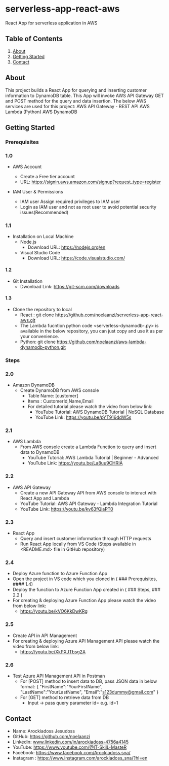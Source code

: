 # serverless-app-react-aws
React App for serverless application in AWS

## Table of Contents
1. [About](#about)
2. [Getting Started](#getting-started)
3. [Contact](#contact)

## About
This project builds a React App for querying and inserting customer information to DynamoDB table.
This App will invoke AWS API Gateway GET and POST method for the query and data insertion.
The below AWS services are used for this project:
  AWS API Gateway - REST API
  AWS Lambda (Python)
  AWS DynamoDB
  
## Getting Started
### Prerequisites
### 1.0
- AWS Account
  - Create a Free tier account
  - URL: https://signin.aws.amazon.com/signup?request_type=register

- IAM User & Permissions
  - IAM user Assign required privileges to IAM user
  - Login as IAM user and not as root user to avoid potential security issues(Recommended)
### 1.1
- Installation on Local Machine
  - Node.js
    - Download URL: https://nodejs.org/en
  - Visual Studio Code
    - Download URL: https://code.visualstudio.com/
#### 1.2  
- Git Installation
  - Dwonload Link: https://git-scm.com/downloads
#### 1.3
- Clone the repository to local
    - React : git clone https://github.com/noelaanzi/serverless-app-react-aws.git
    - The Lambda fucntion python code <serverless-dynamodb-.py> is available in the below repository,
      you can just copy and use it as per your convenience.
    - Python: git clone https://github.com/noelaanzi/aws-lambda-dynamodb-python.git

### Steps
### 2.0
- Amazon DynamoDB
  - Create DynamoDB from AWS console
    - Table Name: [customer]   
    - Items : CustomerId,Name,Email 
    - For detailed tutorial please watch the video from below link:
      - YouTube Tutorial: AWS DynamoDB Tutorial | NoSQL Database
      - YouTube Link: https://youtu.be/pYT916ddW5s

 ### 2.1 
 - AWS Lambda
   - From AWS console create a Lambda Function to query and insert data to DynamoDB
     - YouTube Tutorial: AWS Lambda Tutorial | Beginner - Advanced
     - YouTube Link: https://youtu.be/La8uu9CHRIA

### 2.2
- AWS API Gateway
  - Create a new API Gateway API from AWS console to interact with React App and Lambda
  - YouTube Tutorial: AWS API Gateway - Lambda Integration Tutorial
  - YouTube Link: https://youtu.be/kv63fQiaPT0

### 2.3
- React App
  - Query and insert customer information through HTTP requests
  - Run React App locally from VS Code
(Steps available in <README.md> file in GitHub repository)


        
### 2.4
- Deploy Azure function to Azure Function App
- Open the project in VS code which you cloned in ( ### Prerequisites, #### 1.4)
- Deploy the function to Azure Function App created in ( ### Steps, ### 2.2 )
- For creating & deploying Azure Function App please watch the video from below link:
  - https://youtu.be/kVO6KkDwKRg
### 2.5
- Create API in API Management
- For creating & deploying Azure API Management API please watch the video from below link:
  - https://youtu.be/XkPXJTbsg2A
 
### 2.6
- Test Azure API Management API in Postman
  - For [POST] method to insert data to DB, pass JSON data in below format:
       {
       "FirstName":"YourFirstName",
       "LastName":"YourLastName",
       "Email":"s123dummy@gmail.com"
      }
  - For [GET] method to retrieve data from DB        
    - Input -> pass query parameter id=<value> e.g. id=1 
    
## Contact
- Name: Arockiadoss Jesudoss
- GitHub: https://github.com/noelaanzi
- Linkedin: www.linkedin.com/in/arockiadoss-4756a4145
- YouTube: https://www.youtube.com/@IT-SkilL-MasteR
- Facebook: https://www.facebook.com/Arockiadoss.sna/
- Instagram : https://www.instagram.com/arockiadoss_sna/?hl=en


